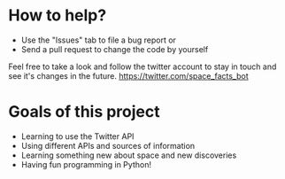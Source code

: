 
# How to help?

- Use the "Issues" tab to file a bug report or 
- Send a pull request to change the code by yourself

Feel free to take a look and follow the twitter account to stay in touch and see it's changes in the future. 
https://twitter.com/space_facts_bot

# Goals of this project

- Learning to use the Twitter API 
- Using different APIs and sources of information 
- Learning something new about space and new discoveries
- Having fun programming in Python!


